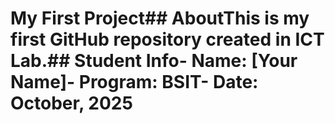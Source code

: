 # My First Project## AboutThis is my first GitHub repository created in ICT Lab.## Student Info- Name: [Your Name]- Program: BSIT- Date: October, 2025